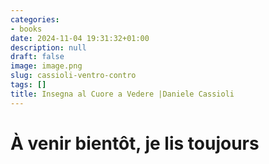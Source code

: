 ```yaml
---
categories:
- books
date: 2024-11-04 19:31:32+01:00
description: null
draft: false
image: image.png
slug: cassioli-ventro-contro
tags: []
title: Insegna al Cuore a Vedere |Daniele Cassioli
---
```


<!-- hash: c05167b028b9 -->
# À venir bientôt, je lis toujours